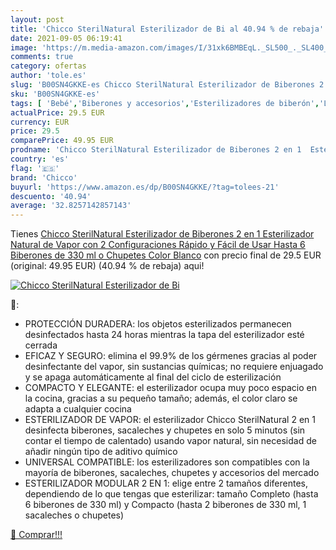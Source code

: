 ```yaml
---
layout: post
title: 'Chicco SterilNatural Esterilizador de Bi al 40.94 % de rebaja'
date: 2021-09-05 06:19:41
image: 'https://m.media-amazon.com/images/I/31xk6BMBEqL._SL500_._SL400_.jpg'
comments: true
category: ofertas
author: 'tole.es'
slug: 'B00SN4GKKE-es Chicco SterilNatural Esterilizador de Biberones 2 en 1...'
sku: 'B00SN4GKKE-es'
tags: [ 'Bebé','Biberones y accesorios','Esterilizadores de biberón','Lactancia y alimentación','biberones','chicco','chupetes', ]
actualPrice: 29.5 EUR
currency: EUR
price: 29.5
comparePrice: 49.95 EUR
prodname: 'Chicco SterilNatural Esterilizador de Biberones 2 en 1  Esterilizador Natural de Vapor con 2 Configuraciones  Rápido y Fácil de Usar  Hasta 6 Biberones de 330 ml o Chupetes  Color Blanco'
country: 'es'
flag: '🇪🇸'
brand: 'Chicco'
buyurl: 'https://www.amazon.es/dp/B00SN4GKKE/?tag=tolees-21'
descuento: '40.94'
average: '32.8257142857143'
---
```


Tienes [Chicco SterilNatural Esterilizador de Biberones 2 en 1  Esterilizador Natural de Vapor con 2 Configuraciones  Rápido y Fácil de Usar  Hasta 6 Biberones de 330 ml o Chupetes  Color Blanco](https://www.amazon.es/dp/B00SN4GKKE/?tag=tolees-21) con precio final de  29.5 EUR (original: 49.95 EUR) (40.94 %  de rebaja) aqui!

[![Chicco SterilNatural Esterilizador de Bi](https://m.media-amazon.com/images/I/31xk6BMBEqL._SL500_._SL400_.jpg)](https://www.amazon.es/dp/B00SN4GKKE/?tag=tolees-21)

🔎:

- PROTECCIÓN DURADERA: los objetos esterilizados permanecen desinfectados hasta 24 horas mientras la tapa del esterilizador esté cerrada
- EFICAZ Y SEGURO: elimina el 99.9% de los gérmenes gracias al poder desinfectante del vapor, sin sustancias químicas; no requiere enjuagado y se apaga automáticamente al final del ciclo de esterilización
- COMPACTO Y ELEGANTE: el esterilizador ocupa muy poco espacio en la cocina, gracias a su pequeño tamaño; además, el color claro se adapta a cualquier cocina
- ESTERILIZADOR DE VAPOR: el esterilizador Chicco SterilNatural 2 en 1 desinfecta biberones, sacaleches y chupetes en solo 5 minutos (sin contar el tiempo de calentado) usando vapor natural, sin necesidad de añadir ningún tipo de aditivo químico
- UNIVERSAL COMPATIBLE: los esterilizadores son compatibles con la mayoría de biberones, sacaleches, chupetes y accesorios del mercado
- ESTERILIZADOR MODULAR 2 EN 1: elige entre 2 tamaños diferentes, dependiendo de lo que tengas que esterilizar: tamaño Completo (hasta 6 biberones de 330 ml) y Compacto (hasta 2 biberones de 330 ml, 1 sacaleches o chupetes)

[🛒 Comprar!!!](https://www.amazon.es/dp/B00SN4GKKE/?tag=tolees-21)
